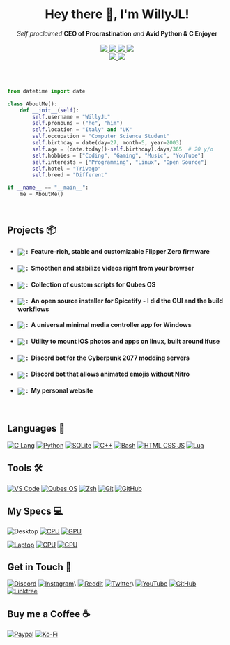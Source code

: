 <h1 align="center">Hey there 👋, I'm WillyJL!</h1>
<p align="center">
    <i>Self proclaimed</i> <b>CEO of Procrastination</b> <i>and</i> <b>Avid Python & C Enjoyer</b>
    <br />
    <br />
    <a href="https://hits.seeyoufarm.com/">
        <img src="https://hits.seeyoufarm.com/api/count/incr/badge.svg?url=https%3A%2F%2Fgithub.com%2FWilly-JL&title_bg=%232D2D2D&count_bg=%2300CC69&icon=github.svg&icon_color=%23E7E7E7&title=Views%20%28Day%20%2F%20All%29&edge_flat=false" />
    </a>
    <a href="https://github.com/STRRL/serverless-github-badges">
        <img src="https://badges.strrl.dev/years/Willy-JL?style=flat&labelColor=333333&logoColor=E7E7E7&color=0089FF&label=Years&logo=github" />
    </a>
    <a href="https://github.com/Willy-JL?tab=followers">
        <img src="https://img.shields.io/github/followers/Willy-JL?style=flat&labelColor=333333&logoColor=E7E7E7&color=8939FF&label=Followers&logo=github" />
    </a>
    <a href="#">
        <img src="https://img.shields.io/github/stars/Willy-JL?style=flat&affiliations=OWNER%2CCOLLABORATOR&labelColor=333333&logoColor=E7E7E7&color=EEAA00&label=Stars&logo=github" />
    </a>
    <br />
    <a href="#">
        <img src="https://img.shields.io/badge/Open_Source-❤-FF0069?style=flat&labelColor=333333&logoColor=E7E7E7">
    </a>
    <a href="#">
        <img src="https://img.shields.io/badge/PRs-Welcome-00CC00?style=flat&labelColor=333333&logoColor=E7E7E7">
    </a>
</p>

<br />

<br />

```py
from datetime import date

class AboutMe():
    def __init__(self):
        self.username = "WillyJL"
        self.pronouns = ("he", "him")
        self.location = "Italy" and "UK"
        self.occupation = "Computer Science Student"
        self.birthday = date(day=27, month=5, year=2003)
        self.age = (date.today()-self.birthday).days/365  # 20 y/o
        self.hobbies = ["Coding", "Gaming", "Music", "YouTube"]
        self.interests = ["Programming", "Linux", "Open Source"]
        self.hotel = "Trivago"
        self.breed = "Different"

if __name__ == "__main__":
    me = AboutMe()
```

<br />

Projects 📦
-----------

- #### <a href="https://flipper-xtre.me"><img align="center" src="https://img.shields.io/github/v/release/Flipper-XFW/Xtreme-Firmware?label=Xtreme-Firmware&style=for-the-badge&labelColor=DD2222&color=222222"></a> :&nbsp; Feature-rich, stable and customizable Flipper Zero firmware

- #### <a href="https://smoothievid.willyjl.dev"><img align="center" src="https://img.shields.io/badge/-SmoothieVid-D02670?style=for-the-badge"></a> :&nbsp; Smoothen and stabilize videos right from your browser

- #### <a href="https://github.com/Willy-JL/Qubes-Scripts"><img align="center" src="https://img.shields.io/badge/-Qubes--Scripts-02ACD6?style=for-the-badge"></a> :&nbsp; Collection of custom scripts for Qubes OS

- #### <a href="https://github.com/ohitstom/spicetify-easyinstall"><img align="center" src="https://img.shields.io/github/v/release/ohitstom/spicetify-easyinstall?label=Spicetify-EasyInstall&style=for-the-badge&labelColor=E84F41&color=F48C38"></a> :&nbsp; An open source installer for Spicetify - I did the GUI and the build workflows

- #### <a href="https://github.com/Willy-JL/Soundy"><img align="center" src="https://img.shields.io/github/v/release/Willy-JL/Soundy?label=Soundy&style=for-the-badge&labelColor=3079EA&color=885DEA"></a> :&nbsp; A universal minimal media controller app for Windows

- #### <a href="https://github.com/Willy-JL/iOS-Mount"><img align="center" src="https://img.shields.io/badge/-iOS--Mount-02C68C?style=for-the-badge"></a> :&nbsp; Utility to mount iOS photos and apps on linux, built around ifuse

- #### <a href="https://github.com/Willy-JL/ALTIERA-Bot"><img align="center" src="https://img.shields.io/badge/-A.L.T.I.E.R.A.-BCBD0A?style=for-the-badge"></a> :&nbsp; Discord bot for the Cyberpunk 2077 modding servers

- #### <a href="https://github.com/Willy-JL/Animate-My-Emojis"><img align="center" src="https://img.shields.io/badge/-Animate_My_Emojis-887BFA?style=for-the-badge"></a> :&nbsp; Discord bot that allows animated emojis without Nitro

- #### <a href="https://willyjl.dev"><img align="center" src="https://img.shields.io/badge/-willyjl.dev-0066FF?style=for-the-badge"></a> :&nbsp; My personal website

<br />

Languages 💾
------------

[![C Lang](    https://img.shields.io/badge/-C_Lang-333333?style=for-the-badge&logo=c&logoColor=white&labelColor=6899CC          )](https://en.cppreference.com/w/c)
[![Python](    https://img.shields.io/badge/-Python-333333?style=for-the-badge&logo=python&logoColor=white&labelColor=3776FB     )](https://www.python.org/)
[![SQLite](    https://img.shields.io/badge/-SQLite-333333?style=for-the-badge&logo=sqlite&logoColor=white&labelColor=DF9100     )](https://www.sqlite.org/)
[![C++](       https://img.shields.io/badge/-C++-333333?style=for-the-badge&logo=c%2B%2B&logoColor=white&labelColor=00599C       )](https://isocpp.org/)
[![Bash](      https://img.shields.io/badge/-Bash-333333?style=for-the-badge&logo=gnubash&logoColor=white&labelColor=4EAA25      )](https://www.gnu.org/software/bash/)
[![HTML CSS JS](https://img.shields.io/badge/-HTML_CSS_JS-333333?style=for-the-badge&logo=html5&logoColor=white&labelColor=DD3A0A)](https://www.w3schools.com/where_to_start.asp)
[![Lua](       https://img.shields.io/badge/-Lua-333333?style=for-the-badge&logo=lua&logoColor=white&labelColor=2C39BD           )](https://www.lua.org/)

Tools 🛠️
--------

[![VS Code](   https://img.shields.io/badge/-VS_Code-333333?style=for-the-badge&logo=visualstudiocode&logoColor=white&labelColor=007ACC)](https://code.visualstudio.com/)
[![Qubes OS](  https://img.shields.io/badge/-Qubes_OS-333333?style=for-the-badge&logo=qubesos&logoColor=white&labelColor=63A0FF        )](https://www.qubes-os.org/)
[![Zsh](       https://img.shields.io/badge/-Zsh-333333?style=for-the-badge&logo=zelle&logoColor=white&labelColor=FF2299               )](https://www.zsh.org/)
[![Git](       https://img.shields.io/badge/-Git-333333?style=for-the-badge&logo=git&logoColor=white&labelColor=F05032                 )](https://git-scm.com/)
[![GitHub](    https://img.shields.io/badge/-GitHub-333333?style=for-the-badge&logo=github&logoColor=white&labelColor=222222           )](https://github.com/)

My Specs 💻
-----------

![Desktop](https://img.shields.io/badge/Custom-Desktop-333333?style=for-the-badge&logo=pcgamingwiki&logoColor=white&labelColor=FF2299)
[![CPU](https://img.shields.io/badge/-Ryzen_5_5600%E2%81%A0%20%E2%81%A0%20-333333?style=for-the-badge&logo=amd&logoColor=white&labelColor=ED1C24)](https://www.amd.com/en/products/cpu/amd-ryzen-5-5600#product-specs)
[![GPU](https://img.shields.io/badge/-Radeon_RX_7800_XT-333333?style=for-the-badge&logo=amd&logoColor=white&labelColor=ED1C24)](https://www.amd.com/en/products/apu/amd-ryzen-5-3500u#product-specs)

[![Laptop](https://img.shields.io/badge/Huawei-%E2%81%A0%20Laptop%E2%81%A0%E2%81%A0%E2%81%A0%E2%81%A0-333333?style=for-the-badge&logo=huawei&logoColor=white&labelColor=DD4444)](https://consumer.huawei.com/en/laptops/matebook-d-14-2020)
[![CPU](https://img.shields.io/badge/-Ryzen_5_3500U-333333?style=for-the-badge&logo=amd&logoColor=white&labelColor=ED1C24)](https://www.amd.com/en/products/apu/amd-ryzen-5-3500u#product-specs)
[![GPU](https://img.shields.io/badge/-%E2%81%A0%20%E2%81%A0%20Integrated_GPU%E2%81%A0%20%E2%81%A0%20-333333?style=for-the-badge&logo=amd&logoColor=white&labelColor=ED1C24)](https://www.amd.com/en/products/apu/amd-ryzen-5-3500u#product-specs)

Get in Touch 📡
---------------

[![Discord](https://img.shields.io/badge/-%E2%81%A0%20%E2%81%A0%E2%81%A0%20%E2%81%A0willyjl%E2%81%A0%20%E2%81%A0%20-333333?style=for-the-badge&logo=discord&logoColor=white&labelColor=5865F2)](https://discord.com/channels/@me)
[![Instagram](https://img.shields.io/badge/-@willyjl__-333333?style=for-the-badge&logo=instagram&logoColor=white&labelColor=E4405F)](https://www.instagram.com/willyjl_)\
[![Reddit](https://img.shields.io/badge/-%E2%81%A0%E2%81%A0u%2FWillyJL%E2%81%A0%E2%81%A0-333333?style=for-the-badge&logo=reddit&logoColor=white&labelColor=FF4500)](https://www.reddit.com/user/WillyJL)
[![Twitter](https://img.shields.io/badge/-@WillyJL__-333333?style=for-the-badge&logo=twitter&logoColor=white&labelColor=1DA1F2)](https://twitter.com/WillyJL_)\
[![YouTube](https://img.shields.io/badge/-%E2%81%A0%20%E2%81%A0%E2%81%A0%E2%81%A0%E2%81%A0WillyJL%E2%81%A0%E2%81%A0%E2%81%A0%E2%81%A0%20%E2%81%A0-333333?style=for-the-badge&logo=youtube&logoColor=white&labelColor=FF2222)](https://www.youtube.com/channel/UCxouMwGYdvfKLDP4wb-eUoQ)
[![GitHub](https://img.shields.io/badge/-%E2%81%A0%20%E2%81%A0Willy--JL%20%E2%81%A0%E2%81%A0-333333?style=for-the-badge&logo=github&logoColor=white&labelColor=181717)](https://github.com/Willy-JL)\
[![Linktree](https://img.shields.io/badge/-%E2%81%A0%E2%81%A0linktr.ee%2FWillyJL%E2%81%A0%E2%81%A0%E2%81%A0%E2%81%A0%20%20%20%20%20%20%20%20%20%20%20%20%20%20%20%E2%81%A0-333333?style=for-the-badge&logo=linktree&logoColor=white&labelColor=29B06B)](https://linktr.ee/WillyJL)

Buy me a Coffee ☕
-----------------

[![Paypal](https://img.shields.io/badge/-WillyJL1-333333?style=for-the-badge&logo=paypal&logoColor=white&labelColor=00457C)](https://paypal.me/willyjl1)
[![Ko-Fi]( https://img.shields.io/badge/-WillyJL-333333?style=for-the-badge&logo=kofi&logoColor=white&labelColor=FF5E5B   )](https://ko-fi.com/willyjl)
